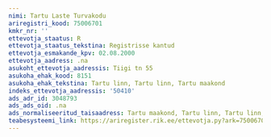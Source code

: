 ```yaml
---
nimi: Tartu Laste Turvakodu
ariregistri_kood: 75006701
kmkr_nr: ''
ettevotja_staatus: R
ettevotja_staatus_tekstina: Registrisse kantud
ettevotja_esmakande_kpv: 02.08.2000
ettevotja_aadress: .na
asukoht_ettevotja_aadressis: Tiigi tn 55
asukoha_ehak_kood: 8151
asukoha_ehak_tekstina: Tartu linn, Tartu linn, Tartu maakond
indeks_ettevotja_aadressis: '50410'
ads_adr_id: 3048793
ads_ads_oid: .na
ads_normaliseeritud_taisaadress: Tartu maakond, Tartu linn, Tartu linn, Tiigi tn 55
teabesysteemi_link: https://ariregister.rik.ee/ettevotja.py?ark=75006701&ref=rekvisiidid
---
```

